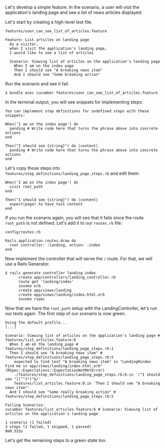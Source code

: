 Let's develop a simple feature. In the scenario, a user will visit the application's landing page and see a list of news articles displayed.

Let's start by creating a high-level test file.

`features/user_can_see_list_of_articles.feature`

    Feature: List articles on landing page
      As a visitor, 
      when I visit the application's landing page,
      I would like to see a list of articles

      Scenario: Viewing list of articles on the application's landing page
        When I am on the index page
        Then I should see "A breaking news item"
        And I should see "Some breaking action"

Run the scenario and see it fail.

    $ bundle exec cucumber features/user_can_see_list_of_articles.feature

In the terminal output, you will see snippets for implementing steps:

    You can implement step definitions for undefined steps with these snippets:

    When('I am on the index page') do
      pending # Write code here that turns the phrase above into concrete actions
    end

    Then("I should see {string}") do |content|
      pending # Write code here that turns the phrase above into concrete actions
    end

Let's copy those steps into `features/step_definitions/landing_page_steps.rb` and edit them:

    When('I am on the index page') do
      visit root_path
    end

    Then("I should see {string}") do |content|
      expect(page).to have_text content
    end

If you run the scenario again, you will see that it fails since the route `root_path` is not defined. Let's add it to our `routes.rb` file:

`config/routes.rb`

    Rails.application.routes.draw do
      root controller: :landing, action: :index
    end

Now implement the controller that will serve the `/` route. For that, we will use a Rails Generator.

    $ rails generate controller landing index
          create app/controllers/landing_controller.rb
          route get 'landing/index'
          invoke erb
          create app/views/landing
          create app/views/landing/index.html.erb
          invoke rspec

Now that we have the `root_path` setup with the LandingController, let's run our tests again. The first step of our scenario is now green.

    Using the default profile...
    [...]

    Scenario: Viewing list of articles on the application's landing page # features/list_articles.feature:6
      When I am on the landing page # features/step_definitions/landing_page_steps.rb:1
      Then I should see "A breaking news item" # features/step_definitions/landing_page_steps.rb:5
        expected to find text "A breaking news item" in "Landing#index Find me in app/views/landing/index.html.erb" (RSpec::Expectations::ExpectationNotMetError)
        ./features/step_definitions/landing_page_steps.rb:6:in `/^I should see "([^"]*)"$/'
        features/list_articles.feature:8:in `Then I should see "A breaking news item"'
      And I should see "Some really breaking action" # features/step_definitions/landing_page_steps.rb:5

    Failing Scenarios:
    cucumber features/list_articles.feature:6 # Scenario: Viewing list of articles on the application's landing page

    1 scenario (1 failed)
    3 steps (1 failed, 1 skipped, 1 passed)
    0m0.533s

Let's get the remaining steps to a green state too.